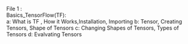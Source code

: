 File 1 : </br>
  Basics_TensorFlow(TF): </br>
  a: What is TF , How it Works,Installation, Importing
  b: Tensor, Creating Tensors, Shape of Tensors
  c: Changing Shapes of Tensors, Types of Tensors
  d: Evalvating Tensors
 </br>
